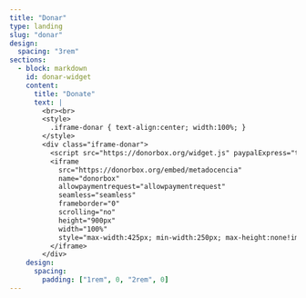 ```yaml
---
title: "Donar"
type: landing
slug: "donar"
design:
  spacing: "3rem"
sections:
  - block: markdown
    id: donar-widget
    content:
      title: "Donate"
      text: |
        <br><br>
        <style>
          .iframe-donar { text-align:center; width:100%; }
        </style>
        <div class="iframe-donar">
          <script src="https://donorbox.org/widget.js" paypalExpress="true"></script>
          <iframe
            src="https://donorbox.org/embed/metadocencia"
            name="donorbox"
            allowpaymentrequest="allowpaymentrequest"
            seamless="seamless"
            frameborder="0"
            scrolling="no"
            height="900px"
            width="100%"
            style="max-width:425px; min-width:250px; max-height:none!important;">
          </iframe>
        </div>
    design:
      spacing:
        padding: ["1rem", 0, "2rem", 0]
---
```

